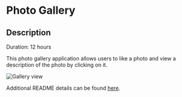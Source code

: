 # Photo Gallery

## Description

Duration: 12 hours

This photo gallery application allows users to like a photo and view a description of the photo by clicking on it.

![Gallery view](./wireframes/wireframes.gallery.png)

Additional README details can be found [here](https://github.com/PrimeAcademy/readme-template/blob/master/README.md).
